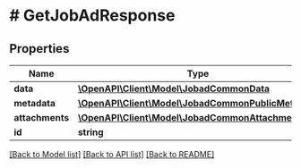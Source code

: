 # # GetJobAdResponse

## Properties

Name | Type | Description | Notes
------------ | ------------- | ------------- | -------------
**data** | [**\OpenAPI\Client\Model\JobadCommonData**](JobadCommonData.md) |  |
**metadata** | [**\OpenAPI\Client\Model\JobadCommonPublicMetadata**](JobadCommonPublicMetadata.md) |  |
**attachments** | [**\OpenAPI\Client\Model\JobadCommonAttachments**](JobadCommonAttachments.md) |  |
**id** | **string** |  |

[[Back to Model list]](../../README.md#models) [[Back to API list]](../../README.md#endpoints) [[Back to README]](../../README.md)
